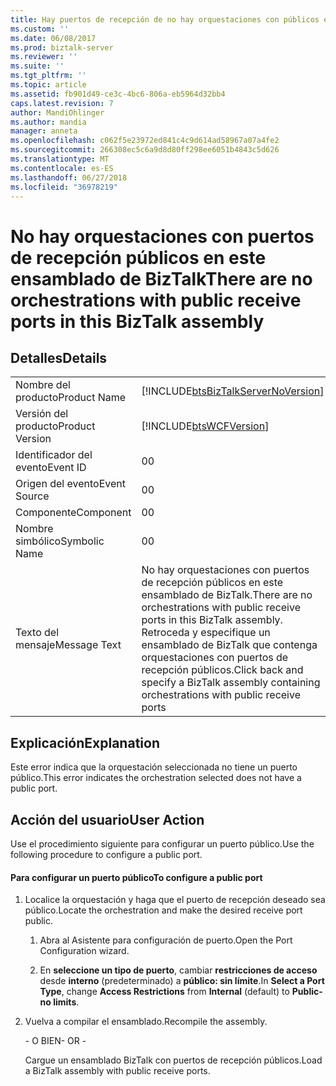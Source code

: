 ```yaml
---
title: Hay puertos de recepción de no hay orquestaciones con públicos en este ensamblado de BizTalk | Microsoft Docs
ms.custom: ''
ms.date: 06/08/2017
ms.prod: biztalk-server
ms.reviewer: ''
ms.suite: ''
ms.tgt_pltfrm: ''
ms.topic: article
ms.assetid: fb901d49-ce3c-4bc6-806a-eb5964d32bb4
caps.latest.revision: 7
author: MandiOhlinger
ms.author: mandia
manager: anneta
ms.openlocfilehash: c062f5e23972ed841c4c9d614ad58967a07a4fe2
ms.sourcegitcommit: 266308ec5c6a9d8d80ff298ee6051b4843c5d626
ms.translationtype: MT
ms.contentlocale: es-ES
ms.lasthandoff: 06/27/2018
ms.locfileid: "36978219"
---
```

# <a name="there-are-no-orchestrations-with-public-receive-ports-in-this-biztalk-assembly"></a><span data-ttu-id="585cc-102">No hay orquestaciones con puertos de recepción públicos en este ensamblado de BizTalk</span><span class="sxs-lookup"><span data-stu-id="585cc-102">There are no orchestrations with public receive ports in this BizTalk assembly</span></span>
## <a name="details"></a><span data-ttu-id="585cc-103">Detalles</span><span class="sxs-lookup"><span data-stu-id="585cc-103">Details</span></span>  
  
|                 |                                                                                                                                                                               |
|-----------------|-------------------------------------------------------------------------------------------------------------------------------------------------------------------------------|
|  <span data-ttu-id="585cc-104">Nombre del producto</span><span class="sxs-lookup"><span data-stu-id="585cc-104">Product Name</span></span>   |                                              [!INCLUDE[btsBizTalkServerNoVersion](../includes/btsbiztalkservernoversion-md.md)]                                               |
| <span data-ttu-id="585cc-105">Versión del producto</span><span class="sxs-lookup"><span data-stu-id="585cc-105">Product Version</span></span> |                                                          [!INCLUDE[btsWCFVersion](../includes/btswcfversion-md.md)]                                                           |
|    <span data-ttu-id="585cc-106">Identificador del evento</span><span class="sxs-lookup"><span data-stu-id="585cc-106">Event ID</span></span>     |                                                                                       <span data-ttu-id="585cc-107">0</span><span class="sxs-lookup"><span data-stu-id="585cc-107">0</span></span>                                                                                       |
|  <span data-ttu-id="585cc-108">Origen del evento</span><span class="sxs-lookup"><span data-stu-id="585cc-108">Event Source</span></span>   |                                                                                       <span data-ttu-id="585cc-109">0</span><span class="sxs-lookup"><span data-stu-id="585cc-109">0</span></span>                                                                                       |
|    <span data-ttu-id="585cc-110">Componente</span><span class="sxs-lookup"><span data-stu-id="585cc-110">Component</span></span>    |                                                                                       <span data-ttu-id="585cc-111">0</span><span class="sxs-lookup"><span data-stu-id="585cc-111">0</span></span>                                                                                       |
|  <span data-ttu-id="585cc-112">Nombre simbólico</span><span class="sxs-lookup"><span data-stu-id="585cc-112">Symbolic Name</span></span>  |                                                                                       <span data-ttu-id="585cc-113">0</span><span class="sxs-lookup"><span data-stu-id="585cc-113">0</span></span>                                                                                       |
|  <span data-ttu-id="585cc-114">Texto del mensaje</span><span class="sxs-lookup"><span data-stu-id="585cc-114">Message Text</span></span>   | <span data-ttu-id="585cc-115">No hay orquestaciones con puertos de recepción públicos en este ensamblado de BizTalk.</span><span class="sxs-lookup"><span data-stu-id="585cc-115">There are no orchestrations with public receive ports in this BizTalk assembly.</span></span> <span data-ttu-id="585cc-116">Retroceda y especifique un ensamblado de BizTalk que contenga orquestaciones con puertos de recepción públicos.</span><span class="sxs-lookup"><span data-stu-id="585cc-116">Click back and specify a BizTalk assembly containing orchestrations with public receive ports</span></span> |
  
## <a name="explanation"></a><span data-ttu-id="585cc-117">Explicación</span><span class="sxs-lookup"><span data-stu-id="585cc-117">Explanation</span></span>  
 <span data-ttu-id="585cc-118">Este error indica que la orquestación selecciona‎da no tiene un puerto público.</span><span class="sxs-lookup"><span data-stu-id="585cc-118">This error indicates the orchestration selected does not have a public port.</span></span>  
  
## <a name="user-action"></a><span data-ttu-id="585cc-119">Acción del usuario</span><span class="sxs-lookup"><span data-stu-id="585cc-119">User Action</span></span>  
 <span data-ttu-id="585cc-120">Use el procedimiento siguiente para configurar un puerto público.</span><span class="sxs-lookup"><span data-stu-id="585cc-120">Use the following procedure to configure a public port.</span></span>  
  
#### <a name="to-configure-a-public-port"></a><span data-ttu-id="585cc-121">Para configurar un puerto público</span><span class="sxs-lookup"><span data-stu-id="585cc-121">To configure a public port</span></span>  
  
1.  <span data-ttu-id="585cc-122">Localice la orquestación y haga que el puerto de recepción deseado sea público.</span><span class="sxs-lookup"><span data-stu-id="585cc-122">Locate the orchestration and make the desired receive port public.</span></span>  
  
    1.  <span data-ttu-id="585cc-123">Abra al Asistente para configuración de puerto.</span><span class="sxs-lookup"><span data-stu-id="585cc-123">Open the Port Configuration wizard.</span></span>  
  
    2.  <span data-ttu-id="585cc-124">En **seleccione un tipo de puerto**, cambiar **restricciones de acceso** desde **interno** (predeterminado) a **público: sin límite**.</span><span class="sxs-lookup"><span data-stu-id="585cc-124">In **Select a Port Type**, change **Access Restrictions** from **Internal** (default) to **Public-no limits**.</span></span>  
  
2.  <span data-ttu-id="585cc-125">Vuelva a compilar el ensamblado.</span><span class="sxs-lookup"><span data-stu-id="585cc-125">Recompile the assembly.</span></span>  
  
     <span data-ttu-id="585cc-126">\- O BIEN</span><span class="sxs-lookup"><span data-stu-id="585cc-126">\- OR -</span></span>  
  
     <span data-ttu-id="585cc-127">Cargue un ensamblado BizTalk con puertos de recepción públicos.</span><span class="sxs-lookup"><span data-stu-id="585cc-127">Load a BizTalk assembly with public receive ports.</span></span>